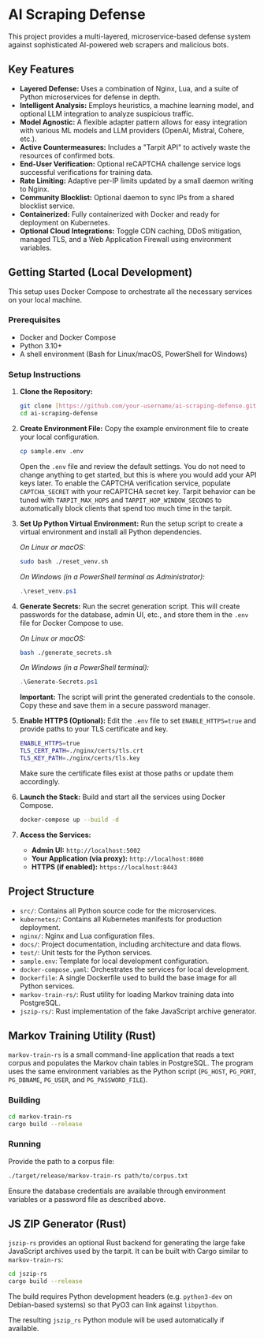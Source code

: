 # AI Scraping Defense

This project provides a multi-layered, microservice-based defense system against sophisticated AI-powered web scrapers and malicious bots.

## Key Features

- **Layered Defense:** Uses a combination of Nginx, Lua, and a suite of Python microservices for defense in depth.
- **Intelligent Analysis:** Employs heuristics, a machine learning model, and optional LLM integration to analyze suspicious traffic.
- **Model Agnostic:** A flexible adapter pattern allows for easy integration with various ML models and LLM providers (OpenAI, Mistral, Cohere, etc.).
- **Active Countermeasures:** Includes a "Tarpit API" to actively waste the resources of confirmed bots.
- **End-User Verification:** Optional reCAPTCHA challenge service logs successful verifications for training data.
- **Rate Limiting:** Adaptive per-IP limits updated by a small daemon writing to Nginx.
- **Community Blocklist:** Optional daemon to sync IPs from a shared blocklist service.
- **Containerized:** Fully containerized with Docker and ready for deployment on Kubernetes.
- **Optional Cloud Integrations:** Toggle CDN caching, DDoS mitigation, managed TLS, and a Web Application Firewall using environment variables.

## Getting Started (Local Development)

This setup uses Docker Compose to orchestrate all the necessary services on your local machine.

### Prerequisites

- Docker and Docker Compose
- Python 3.10+
- A shell environment (Bash for Linux/macOS, PowerShell for Windows)

### Setup Instructions

1. **Clone the Repository:**

    ```bash
    git clone [https://github.com/your-username/ai-scraping-defense.git](https://github.com/your-username/ai-scraping-defense.git)
    cd ai-scraping-defense
    ```

2. **Create Environment File:**
    Copy the example environment file to create your local configuration.

    ```bash
    cp sample.env .env
    ```

    Open the `.env` file and review the default settings. You do not need to change anything to get started, but this is where you would add your API keys later.
    To enable the CAPTCHA verification service, populate `CAPTCHA_SECRET` with your reCAPTCHA secret key.
    Tarpit behavior can be tuned with `TARPIT_MAX_HOPS` and `TARPIT_HOP_WINDOW_SECONDS` to automatically block clients that spend too much time in the tarpit.

3. **Set Up Python Virtual Environment:**
    Run the setup script to create a virtual environment and install all Python dependencies.

    *On Linux or macOS:*

    ```bash
    sudo bash ./reset_venv.sh
    ```

    *On Windows (in a PowerShell terminal as Administrator):*

    ```powershell
    .\reset_venv.ps1
    ```

4. **Generate Secrets:**
    Run the secret generation script. This will create passwords for the database, admin UI, etc., and store them in the `.env` file for Docker Compose to use.

    *On Linux or macOS:*

    ```bash
    bash ./generate_secrets.sh
    ```

    *On Windows (in a PowerShell terminal):*

    ```powershell
    .\Generate-Secrets.ps1
    ```

    **Important:** The script will print the generated credentials to the console. Copy these and save them in a secure password manager.

5. **Enable HTTPS (Optional):**
    Edit the `.env` file to set `ENABLE_HTTPS=true` and provide paths to your TLS certificate and key.

    ```bash
    ENABLE_HTTPS=true
    TLS_CERT_PATH=./nginx/certs/tls.crt
    TLS_KEY_PATH=./nginx/certs/tls.key
    ```

    Make sure the certificate files exist at those paths or update them accordingly.

6. **Launch the Stack:**
    Build and start all the services using Docker Compose.

    ```bash
    docker-compose up --build -d
    ```

7. **Access the Services:**
    - **Admin UI:** `http://localhost:5002`
    - **Your Application (via proxy):** `http://localhost:8080`
    - **HTTPS (if enabled):** `https://localhost:8443`

## Project Structure

- `src/`: Contains all Python source code for the microservices.
- `kubernetes/`: Contains all Kubernetes manifests for production deployment.
- `nginx/`: Nginx and Lua configuration files.
- `docs/`: Project documentation, including architecture and data flows.
- `test/`: Unit tests for the Python services.
- `sample.env`: Template for local development configuration.
- `docker-compose.yaml`: Orchestrates the services for local development.
- `Dockerfile`: A single Dockerfile used to build the base image for all Python services.
- `markov-train-rs/`: Rust utility for loading Markov training data into PostgreSQL.
- `jszip-rs/`: Rust implementation of the fake JavaScript archive generator.

## Markov Training Utility (Rust)

`markov-train-rs` is a small command-line application that reads a text corpus and populates the Markov chain tables in PostgreSQL. The program uses the same environment variables as the Python script (`PG_HOST`, `PG_PORT`, `PG_DBNAME`, `PG_USER`, and `PG_PASSWORD_FILE`).

### Building

```bash
cd markov-train-rs
cargo build --release
```

### Running

Provide the path to a corpus file:

```bash
./target/release/markov-train-rs path/to/corpus.txt
```

Ensure the database credentials are available through environment variables or a password file as described above.

## JS ZIP Generator (Rust)

`jszip-rs` provides an optional Rust backend for generating the large fake JavaScript archives used by the tarpit. It can be built with Cargo similar to `markov-train-rs`:

```bash
cd jszip-rs
cargo build --release
```
The build requires Python development headers (e.g. `python3-dev` on Debian-based systems) so that PyO3 can link against `libpython`.

The resulting `jszip_rs` Python module will be used automatically if available.
